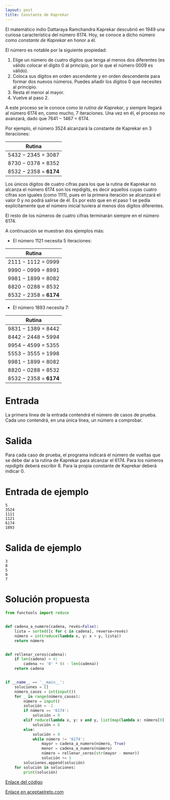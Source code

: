 ```yaml
---
layout: post
title: Constante de Kaprekar
---
```


El matemático indio Dattaraya Ramchandra Kaprekar descubrió en 1949 una curiosa característica del número 6174. Hoy, se conoce a dicho número como _constante de Kaprekar_ en honor a él.

El número es notable por la siguiente propiedad:

1. Elige un número de cuatro dígitos que tenga al menos dos diferentes (es válido colocar el dígito 0 al principio, por lo que el número 0009 es válido).
2. Coloca sus dígitos en orden ascendente y en orden descendente para formar dos nuevos números. Puedes añadir los dígitos 0 que necesites al principio.
3. Resta el menor al mayor.
4. Vuelve al paso 2.

A este proceso se le conoce como _la rutina de Kaprekar_, y siempre llegará al número 6174 en, como mucho, 7 iteraciones. Una vez en él, el proceso no avanzará, dado que 7641 − 1467 = 6174.

Por ejemplo, el número 3524 alcanzará la constante de Kaprekar en 3 iteraciones:

| Rutina                 |
|:----------------------:|
| 5432 − 2345 = 3087     |
| 8730 − 0378 = 8352     |
| 8532 − 2358 = **6174** |


Los únicos dígitos de cuatro cifras para los que la rutina de Kaprekar no alcanza el número 6174 son los repdigits, es decir aquellos cuyas cuatro cifras son iguales (como 1111), pues en la primera iteración se alcanzará el valor 0 y no podrá salirse de él. Es por esto que en el paso 1 se pedía explícitamente que el número inicial tuviera al menos dos dígitos diferentes.

El resto de los números de cuatro cifras terminarán siempre en el número 6174.

A continuación se muestran dos ejemplos más:

- El número 1121 necesita 5 iteraciones:

| Rutina                 |
|:----------------------:|
| 2111 − 1112 = 0999     |
| 9990 − 0999 = 8991     |
| 9981 − 1899 = 8082     |
| 8820 − 0288 = 8532     |
| 8532 − 2358 = **6174** |

- El número 1893 necesita 7:

| Rutina                 |
|:----------------------:|
| 9831 − 1389 = 8442     |
| 8442 − 2448 = 5994     |
| 9954 − 4599 = 5355     |
| 5553 − 3555 = 1998     |
| 9981 − 1899 = 8082     |
| 8820 − 0288 = 8532     |
| 8532 − 2358 = **6174** |

# Entrada

La primera línea de la entrada contendrá el número de casos de prueba. Cada uno contendrá, en una única línea, un número a comprobar.

# Salida

Para cada caso de prueba, el programa indicará el número de vueltas que se debe dar a la rutina de Kaprekar para alcanzar el 6174. Para los números _repdigits_ deberá escribir 8. Para la propia constante de Kaprekar deberá indicar 0.

# Entrada de ejemplo

```
5
3524
1111
1121
6174
1893
```

# Salida de ejemplo

```
3
8
5
0
7
```
# Solución propuesta

``` python
from functools import reduce


def cadena_a_numero(cadena, revés=False):
    lista = sorted([c for c in cadena], reverse=revés)
    número = int(reduce(lambda x, y: x + y, lista))
    return número


def rellenar_ceros(cadena):
    if len(cadena) < 4:
        cadena += '0' * (4 - len(cadena))
    return cadena


if __name__ == '__main__':
    soluciones = []
    número_casos = int(input())
    for _ in range(número_casos):
        número = input()
        solución = -1
        if número == '6174':
            solución = 0
        elif reduce(lambda x, y: x and y, list(map(lambda x: número[0] == x, número))):
            solución = 8
        else:
            solución = 0
            while número != '6174':
                mayor = cadena_a_numero(número, True)
                menor = cadena_a_numero(número)
                número = rellenar_ceros(str(mayor - menor))
                solución += 1
        soluciones.append(solución)
    for solución in soluciones:
        print(solución)

```

[Enlace del código](https://github.com/israelem/aceptaelreto/blob/master/codes/2018-06-04-kaprekar.py)

[Enlace en aceptaelreto.com](https://www.aceptaelreto.com/problem/statement.php?id=100)
